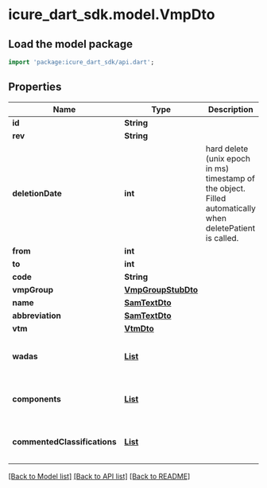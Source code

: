 # icure_dart_sdk.model.VmpDto

## Load the model package
```dart
import 'package:icure_dart_sdk/api.dart';
```

## Properties
Name | Type | Description | Notes
------------ | ------------- | ------------- | -------------
**id** | **String** |  |
**rev** | **String** |  | [optional]
**deletionDate** | **int** | hard delete (unix epoch in ms) timestamp of the object. Filled automatically when deletePatient is called. | [optional]
**from** | **int** |  | [optional]
**to** | **int** |  | [optional]
**code** | **String** |  | [optional]
**vmpGroup** | [**VmpGroupStubDto**](VmpGroupStubDto.md) |  | [optional]
**name** | [**SamTextDto**](SamTextDto.md) |  | [optional]
**abbreviation** | [**SamTextDto**](SamTextDto.md) |  | [optional]
**vtm** | [**VtmDto**](VtmDto.md) |  | [optional]
**wadas** | [**List<WadaDto>**](WadaDto.md) |  | [optional] [default to const []]
**components** | [**List<VmpComponentDto>**](VmpComponentDto.md) |  | [optional] [default to const []]
**commentedClassifications** | [**List<CommentedClassificationDto>**](CommentedClassificationDto.md) |  | [optional] [default to const []]

[[Back to Model list]](../README.md#documentation-for-models) [[Back to API list]](../README.md#documentation-for-api-endpoints) [[Back to README]](../README.md)
